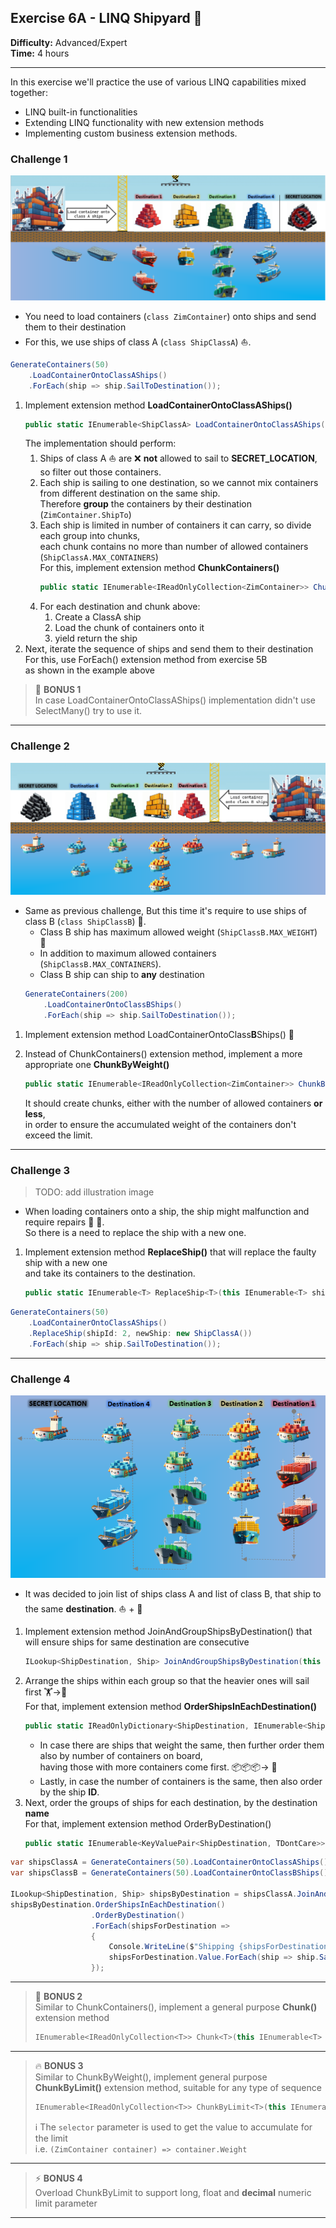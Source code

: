 ## Exercise 6A - LINQ Shipyard &#x1F30A;

**Difficulty:** Advanced/Expert  
**Time:** 4 hours  
___
In this exercise we'll practice the use of various LINQ capabilities mixed together:
- LINQ built-in functionalities
- Extending LINQ functionality with new extension methods
- Implementing custom business extension methods.  

### Challenge 1
![image](challenge1.png)
- You need to load containers (`class ZimContainer`) onto ships and send them to their destination
- For this, we use ships of class A (`class ShipClassA`) &#x26F5;.  
```csharp
GenerateContainers(50)
    .LoadContainerOntoClassAShips()
    .ForEach(ship => ship.SailToDestination());
```
1. Implement extension method **LoadContainerOntoClassAShips()**  
   ```csharp
   public static IEnumerable<ShipClassA> LoadContainerOntoClassAShips(this IEnumerable<ZimContainer> containers)
   ```
   The implementation should perform:
   1. Ships of class A &#x26F5; are &#x274C; **not** allowed to sail to **SECRET_LOCATION**, so filter out those containers.
   1. Each ship is sailing to one destination, so we cannot mix containers from different destination on the same ship.  
      Therefore **group** the containers by their destination (`ZimContainer.ShipTo`)
   1. Each ship is limited in number of containers it can carry, so divide each group into chunks,  
      each chunk contains no more than number of allowed containers (`ShipClassA.MAX_CONTAINERS`)  
      For this, implement extension method **ChunkContainers()**  
      ```csharp
      public static IEnumerable<IReadOnlyCollection<ZimContainer>> ChunkContainers(this IEnumerable<ZimContainer> containers, int size)
      ```
     1. For each destination and chunk above:
         1. Create a ClassA ship
         1. Load the chunk of containers onto it
         1. yield return the ship
1. Next, iterate the sequence of ships and send them to their destination  
   For this, use ForEach() extension method from exercise 5B  
   as shown in the example above


> &#x1F381; **BONUS 1**  
> In case LoadContainerOntoClassAShips() implementation didn't use SelectMany() try to use it.

___
### Challenge 2
![image](challenge2.png)
- Same as previous challenge, But this time it's require to use ships of class B (`class ShipClassB`) &#x1F6A2;.  
  - Class B ship has maximum allowed weight (`ShipClassB.MAX_WEIGHT`)  &#x1F40B;
  - In addition to maximum allowed containers (`ShipClassB.MAX_CONTAINERS`).  
  - Class B ship can ship to **any** destination
  ```csharp
  GenerateContainers(200)
      .LoadContainerOntoClassBShips()
      .ForEach(ship => ship.SailToDestination());
  ```
1.  Implement extension method LoadContainerOntoClass**B**Ships() &#x1F6A2;  
  1. Instead of ChunkContainers() extension method, implement a more appropriate one **ChunkByWeight()** 
     ```csharp
     public static IEnumerable<IReadOnlyCollection<ZimContainer>> ChunkByWeight(this IEnumerable<ZimContainer> containers, int maxWeight, int maxContainers)
     ```
    
     It should create chunks, either with the number of allowed containers **or less**,   
     in order to ensure the accumulated weight of the containers don't exceed the limit.  

___
### Challenge 3
> TODO: add illustration image
- When loading containers onto a ship, the ship might malfunction and require repairs &#x1F477; &#x1F527;.  
  So there is a need to replace the ship with a new one.    
1. Implement extension method **ReplaceShip()** that will replace the faulty ship with a new one  
   and take its containers to the destination.  
   ```csharp
   public static IEnumerable<T> ReplaceShip<T>(this IEnumerable<T> ships, int shipId, T newShip) where T : Ship
   ```

```csharp
GenerateContainers(50)
    .LoadContainerOntoClassAShips()
    .ReplaceShip(shipId: 2, newShip: new ShipClassA())
    .ForEach(ship => ship.SailToDestination());
```

___
### Challenge 4
![image](challenge4.png)
- It was decided to join list of ships class A and list of class B, that ship to the same **destination**.  &#x26F5; + &#x1F6A2;
1. Implement extension method JoinAndGroupShipsByDestination() that will ensure ships for same destination are consecutive  
   ```csharp
   ILookup<ShipDestination, Ship> JoinAndGroupShipsByDestination(this IEnumerable<Ship> ships, IEnumerable<Ship> moreShips)
   ```
1. Arrange the ships within each group so that the heavier ones will sail first  &#x1F3CB;&#x2192;&#x1F98B;  
   For that, implement extension method **OrderShipsInEachDestination()**  
   ```csharp
   public static IReadOnlyDictionary<ShipDestination, IEnumerable<Ship>> OrderShipsInEachDestination(this IEnumerable<IGrouping<ShipDestination, Ship>> ships)
   ```
   - In case there are ships that weight the same, then further order them also by number of containers on board,  
     having those with more containers come first. &#x1F4E6;&#x1F4E6;&#x1F4E6;&#x2192; &#x1F381;
   - Lastly, in case the number of containers is the same, then also order by the ship **ID**.  
1.  Next, order the groups of ships for each destination, by the destination **name**  
    For that, implement extension method OrderByDestination()  
    ```csharp
    public static IEnumerable<KeyValuePair<ShipDestination, TDontCare>> OrderByDestination<TDontCare>(this IEnumerable<KeyValuePair<ShipDestination, TDontCare>> groupsOfShips)
    ```

```csharp
var shipsClassA = GenerateContainers(50).LoadContainerOntoClassAShips().ReplaceShip(2, new ShipClassA());
var shipsClassB = GenerateContainers(50).LoadContainerOntoClassBShips();

ILookup<ShipDestination, Ship> shipsByDestination = shipsClassA.JoinAndGroupShipsByDestination(shipsClassB);
shipsByDestination.OrderShipsInEachDestination()
                  .OrderByDestination()
                  .ForEach(shipsForDestination =>
                  {
                      Console.WriteLine($"Shipping {shipsForDestination.Value.Count()} ships to {shipsForDestination.Key} ...");
                      shipsForDestination.Value.ForEach(ship => ship.SailToDestination());
                  });
```

___
> &#x1F381; **BONUS 2**  
> Similar to ChunkContainers(), implement a general purpose **Chunk()** extension method  
> ```csharp
> IEnumerable<IReadOnlyCollection<T>> Chunk<T>(this IEnumerable<T> source, int size)
> ```
___
> &#x1F525; **BONUS 3**  
> Similar to ChunkByWeight(), implement general purpose **ChunkByLimit()** extension method, suitable for any type of sequence  
> ```csharp
> IEnumerable<IReadOnlyCollection<T>> ChunkByLimit<T>(this IEnumerable<T> source, int limit, int maxChunkSize, Func<T, decimal> selector)
> ```
> &#x2139; The `selector` parameter is used to get the value to accumulate for the limit   
  i.e. `(ZimContainer container) => container.Weight`
___
> &#x26A1; **BONUS 4**  
> Overload ChunkByLimit to support long, float and **decimal** numeric limit parameter
___
